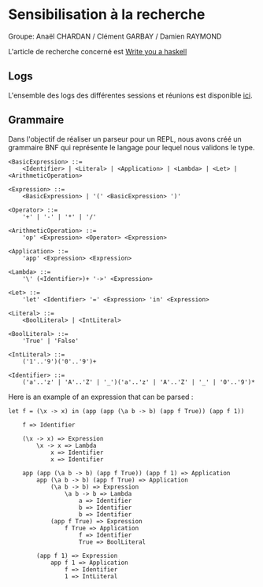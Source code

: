 # Sensibilisation à la recherche

Groupe: Anaël CHARDAN / Clément GARBAY / Damien RAYMOND

L'article de recherche concerné est [Write you a haskell](http://dev.stephendiehl.com/fun/006_hindley_milner.html)

## Logs

L'ensemble des logs des différentes sessions et réunions est disponible [ici](https://github.com/anaelChardan/IMT-Recherche/blob/master/LOGS.md).


## Grammaire
Dans l'objectif de réaliser un parseur pour un REPL, nous avons créé un grammaire BNF qui représente le langage pour lequel nous validons le type.

```
<BasicExpression> ::=
    <Identifier> | <Literal> | <Application> | <Lambda> | <Let> | <ArithmeticOperation>

<Expression> ::=
    <BasicExpression> | '(' <BasicExpression> ')'

<Operator> ::=
    '+' | '-' | '*' | '/'

<ArithmeticOperation> ::=
    'op' <Expression> <Operator> <Expression>

<Application> ::= 
    'app' <Expression> <Expression>
    
<Lambda> ::= 
    '\' (<Identifier>)+ '->' <Expression>
    
<Let> ::= 
    'let' <Identifier> '=' <Expression> 'in' <Expression>
    
<Literal> ::= 
    <BoolLiteral> | <IntLiteral> 
    
<BoolLiteral> ::= 
    'True' | 'False'

<IntLiteral> ::= 
    ('1'..'9')('0'..'9')+
    
<Identifier> ::= 
    ('a'..'z' | 'A'..'Z' | '_')('a'..'z' | 'A'..'Z' | '_' | '0'..'9')*
``` 

Here is an example of an expression that can be parsed :
```
let f = (\x -> x) in (app (app (\a b -> b) (app f True)) (app f 1))

    f => Identifier
    
    (\x -> x) => Expression
        \x -> x => Lambda
            x => Identifier
            x => Identifier
            
    app (app (\a b -> b) (app f True)) (app f 1) => Application
        app (\a b -> b) (app f True) => Application
            (\a b -> b) => Expression
                \a b -> b => Lambda
                    a => Identifier
                    b => Identifier
                    b => Identifier
            (app f True) => Expression
                f True => Application
                    f => Identifier
                    True => BoolLiteral
                
        (app f 1) => Expression
            app f 1 => Application
                f => Identifier
                1 => IntLiteral
        
    
```